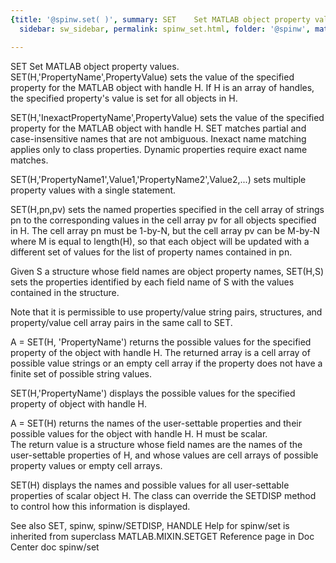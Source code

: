 ```yaml
---
{title: '@spinw.set( )', summary: SET    Set MATLAB object property values., keywords: sample,
  sidebar: sw_sidebar, permalink: spinw_set.html, folder: '@spinw', mathjax: 'true'}

---
```

SET    Set MATLAB object property values.
   SET(H,'PropertyName',PropertyValue) sets the value of the specified 
   property for the MATLAB object with handle H.  If H is an array of 
   handles, the specified property's value is set for all objects in H.  
 
   SET(H,'InexactPropertyName',PropertyValue) sets the value of the specified 
   property for the MATLAB object with handle H. SET matches partial and 
   case-insensitive names that are not ambiguous. Inexact name matching 
   applies only to class properties. Dynamic properties require exact name matches.
 
   SET(H,'PropertyName1',Value1,'PropertyName2',Value2,...) sets multiple
   property values with a single statement. 
 
   SET(H,pn,pv) sets the named properties specified in the cell array of
   strings pn to the corresponding values in the cell array pv for all
   objects specified in H.  The cell array pn must be 1-by-N, but the cell
   array pv can be M-by-N where M is equal to length(H), so that each
   object will be updated with a different set of values for the list of
   property names contained in pn.
 
   Given S a structure whose field names are object property names, 
   SET(H,S) sets the properties identified by each field name of S with
   the values contained in the structure.
 
   Note that it is permissible to use property/value string pairs, 
   structures, and property/value cell array pairs in the same call to
   SET.
 
   A = SET(H, 'PropertyName') returns the possible values for the 
   specified property of the object with handle H.  The returned array
   is a cell array of possible value strings or an empty cell array if
   the property does not have a finite set of possible string values.
 
   SET(H,'PropertyName') displays the possible values for the specified
   property of object with handle H.
 
   A = SET(H) returns the names of the user-settable properties and their
   possible values for the object with handle H.  H must be scalar.  
   The return value is a  structure whose field names are the names of the
   user-settable properties of H, and whose values are cell arrays of
   possible property values or empty cell arrays.
 
   SET(H) displays the names and possible values for all user-settable
   properties of scalar object H.  The class can override the SETDISP 
   method to control how this information is displayed. 
 
   See also SET, spinw, spinw/SETDISP, HANDLE
Help for spinw/set is inherited from superclass MATLAB.MIXIN.SETGET
   Reference page in Doc Center
      doc spinw/set
